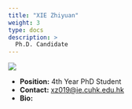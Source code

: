 ```yaml
---
title: "XIE Zhiyuan"
weight: 3
type: docs
description: >
  Ph.D. Candidate
---
```


<div class="member-photo-frame wk-desk-4 wk-ipadp-4 wk-mobile-12 wk-tab-12">
    <div class=".member-photo-image">
     <img src="/images/members/XIE-Zhiyuan.jpg">
    </div>
</div>

 - **Position:** 4th Year PhD Student
 - **Contact:** [xz019@ie.cuhk.edu.hk](xz019@ie.cuhk.edu.hk)
 - **Bio:** 